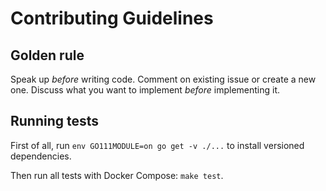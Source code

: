 # Contributing Guidelines

## Golden rule

Speak up _before_ writing code. Comment on existing issue or create a new one. Discuss what
you want to implement _before_ implementing it.


## Running tests

First of all, run `env GO111MODULE=on go get -v ./...` to install versioned dependencies.

Then run all tests with Docker Compose: `make test`.
